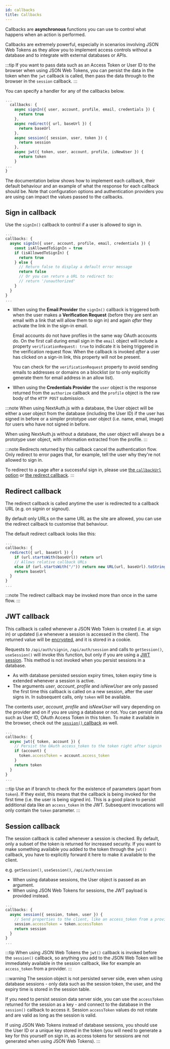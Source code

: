 ```yaml
---
id: callbacks
title: Callbacks
---
```


Callbacks are **asynchronous** functions you can use to control what happens when an action is performed.

Callbacks are extremely powerful, especially in scenarios involving JSON Web Tokens as they allow you to implement access controls without a database and to integrate with external databases or APIs.

:::tip
If you want to pass data such as an Access Token or User ID to the browser when using JSON Web Tokens, you can persist the data in the token when the `jwt` callback is called, then pass the data through to the browser in the `session` callback.
:::

You can specify a handler for any of the callbacks below.

```js title="pages/api/auth/[...nextauth].js"
...
  callbacks: {
    async signIn({ user, account, profile, email, credentials }) {
      return true
    },
    async redirect({ url, baseUrl }) {
      return baseUrl
    },
    async session({ session, user, token }) {
      return session
    },
    async jwt({ token, user, account, profile, isNewUser }) {
      return token
    }
...
}
```

The documentation below shows how to implement each callback, their default behaviour and an example of what the response for each callback should be. Note that configuration options and authentication providers you are using can impact the values passed to the callbacks.

## Sign in callback

Use the `signIn()` callback to control if a user is allowed to sign in.

```js title="pages/api/auth/[...nextauth].js"
...
callbacks: {
  async signIn({ user, account, profile, email, credentials }) {
    const isAllowedToSignIn = true
    if (isAllowedToSignIn) {
      return true
    } else {
      // Return false to display a default error message
      return false
      // Or you can return a URL to redirect to:
      // return '/unauthorized'
    }
  }
}
...
```

- When using the **Email Provider** the `signIn()` callback is triggered both when the user makes a **Verification Request** (before they are sent an email with a link that will allow them to sign in) and again _after_ they activate the link in the sign-in email.

  Email accounts do not have profiles in the same way OAuth accounts do. On the first call during email sign in the `email` object will include a property `verificationRequest: true` to indicate it is being triggered in the verification request flow. When the callback is invoked _after_ a user has clicked on a sign-in link, this property will not be present.

  You can check for the `verificationRequest` property to avoid sending emails to addresses or domains on a blocklist (or to only explicitly generate them for email address in an allow list).

* When using the **Credentials Provider** the `user` object is the response returned from the `authorize` callback and the `profile` object is the raw body of the `HTTP POST` submission.

:::note
When using NextAuth.js with a database, the User object will be either a user object from the database (including the User ID) if the user has signed in before or a simpler prototype user object (i.e. name, email, image) for users who have not signed in before.

When using NextAuth.js without a database, the user object will always be a prototype user object, with information extracted from the profile.
:::

:::note
Redirects returned by this callback cancel the authentication flow. Only redirect to error pages that, for example, tell the user why they're not allowed to sign in.

To redirect to a page after a successful sign in, please use [the `callbackUrl` option](/getting-started/client#specifying-a-callbackurl) or [the redirect callback](/configuration/callbacks#redirect-callback).
:::

## Redirect callback

The redirect callback is called anytime the user is redirected to a callback URL (e.g. on signin or signout).

By default only URLs on the same URL as the site are allowed, you can use the redirect callback to customise that behaviour.

The default redirect callback looks like this:

```js title="pages/api/auth/[...nextauth].js"
...
callbacks: {
  redirect({ url, baseUrl }) {
    if (url.startsWith(baseUrl)) return url
    // Allows relative callback URLs
    else if (url.startsWith("/")) return new URL(url, baseUrl).toString()
    return baseUrl
  }
}
...
```

:::note
The redirect callback may be invoked more than once in the same flow.
:::

## JWT callback

This callback is called whenever a JSON Web Token is created (i.e. at sign
in) or updated (i.e whenever a session is accessed in the client). The returned value will be [encrypted](/configuration/options#jwt), and it is stored in a cookie.

Requests to `/api/auth/signin`, `/api/auth/session` and calls to `getSession()`, `useSession()` will invoke this function, but only if you are using a [JWT session](/configuration/options#session). This method is not invoked when you persist sessions in a database.

- As with database persisted session expiry times, token expiry time is extended whenever a session is active.
- The arguments _user_, _account_, _profile_ and _isNewUser_ are only passed the first time this callback is called on a new session, after the user signs in. In subsequent calls, only `token` will be available.

The contents _user_, _account_, _profile_ and _isNewUser_ will vary depending on the provider and on if you are using a database or not. You can persist data such as User ID, OAuth Access Token in this token. To make it available in the browser, check out the [`session()` callback](#session-callback) as well.

```js title="pages/api/auth/[...nextauth].js"
...
callbacks: {
  async jwt({ token, account }) {
    // Persist the OAuth access_token to the token right after signin
    if (account) {
      token.accessToken = account.access_token
    }
    return token
  }
}
...
```

:::tip
Use an if branch to check for the existence of parameters (apart from `token`). If they exist, this means that the callback is being invoked for the first time (i.e. the user is being signed in). This is a good place to persist additional data like an `access_token` in the JWT. Subsequent invocations will only contain the `token` parameter.
:::

## Session callback

The session callback is called whenever a session is checked. By default, only a subset of the token is returned for increased security. If you want to make something available you added to the token through the `jwt()` callback, you have to explicitly forward it here to make it available to the client.

e.g. `getSession()`, `useSession()`, `/api/auth/session`

- When using database sessions, the User object is passed as an argument.
- When using JSON Web Tokens for sessions, the JWT payload is provided instead.

```js title="pages/api/auth/[...nextauth].js"
...
callbacks: {
  async session({ session, token, user }) {
    // Send properties to the client, like an access_token from a provider.
    session.accessToken = token.accessToken
    return session
  }
}
...
```

:::tip
When using JSON Web Tokens the `jwt()` callback is invoked before the `session()` callback, so anything you add to the
JSON Web Token will be immediately available in the session callback, like for example an `access_token` from a provider.
:::

:::warning
The session object is not persisted server side, even when using database sessions - only data such as the session token, the user, and the expiry time is stored in the session table.

If you need to persist session data server side, you can use the `accessToken` returned for the session as a key - and connect to the database in the `session()` callback to access it. Session `accessToken` values do not rotate and are valid as long as the session is valid.

If using JSON Web Tokens instead of database sessions, you should use the User ID or a unique key stored in the token (you will need to generate a key for this yourself on sign in, as access tokens for sessions are not generated when using JSON Web Tokens).
:::
